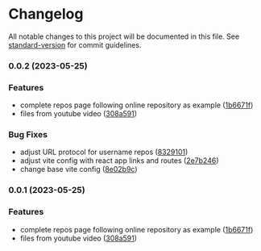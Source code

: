 # Changelog

All notable changes to this project will be documented in this file. See [standard-version](https://github.com/conventional-changelog/standard-version) for commit guidelines.

### 0.0.2 (2023-05-25)


### Features

* complete repos page following online repository as example ([1b6671f](https://github.com-lipelopeslage/lipelopeslage/github-finder/commit/1b6671fea0332bcbda7cb9b5a048ac061306246d))
* files from youtube video ([308a591](https://github.com-lipelopeslage/lipelopeslage/github-finder/commit/308a591573b8f023f22076d17654abe20d2569ed))


### Bug Fixes

* adjust URL protocol for username repos ([8329101](https://github.com-lipelopeslage/lipelopeslage/github-finder/commit/83291014a39ba6254cbb3b1e88a84a99e00a05b7))
* adjust vite config with react app links and routes ([2e7b246](https://github.com-lipelopeslage/lipelopeslage/github-finder/commit/2e7b24696f42d1b6f9ca5d2147b7fe198e438184))
* change base vite config ([8e02b9c](https://github.com-lipelopeslage/lipelopeslage/github-finder/commit/8e02b9c20432599c3728b61c86ffc86cd85b997b))

### 0.0.1 (2023-05-25)


### Features

* complete repos page following online repository as example ([1b6671f](https://github.com-lipelopeslage/lipelopeslage/github-finder/commit/1b6671fea0332bcbda7cb9b5a048ac061306246d))
* files from youtube video ([308a591](https://github.com-lipelopeslage/lipelopeslage/github-finder/commit/308a591573b8f023f22076d17654abe20d2569ed))
